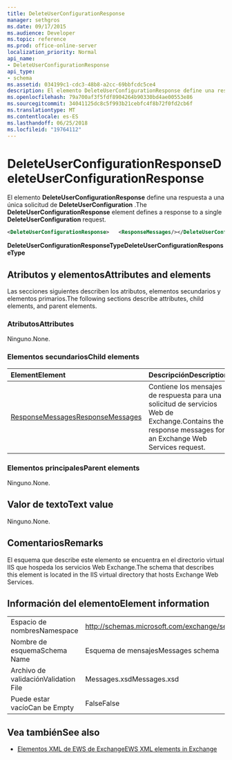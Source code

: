 ```yaml
---
title: DeleteUserConfigurationResponse
manager: sethgros
ms.date: 09/17/2015
ms.audience: Developer
ms.topic: reference
ms.prod: office-online-server
localization_priority: Normal
api_name:
- DeleteUserConfigurationResponse
api_type:
- schema
ms.assetid: 034199c1-cdc3-48b8-a2cc-69bbfcdc5ce4
description: El elemento DeleteUserConfigurationResponse define una respuesta a una única solicitud de DeleteUserConfiguration.
ms.openlocfilehash: 79a700af3f5fdf8904264b90330bd4ae00553e86
ms.sourcegitcommit: 34041125dc8c5f993b21cebfc4f8b72f0fd2cb6f
ms.translationtype: MT
ms.contentlocale: es-ES
ms.lasthandoff: 06/25/2018
ms.locfileid: "19764112"
---
```

# <a name="deleteuserconfigurationresponse"></a><span data-ttu-id="7ab36-103">DeleteUserConfigurationResponse</span><span class="sxs-lookup"><span data-stu-id="7ab36-103">DeleteUserConfigurationResponse</span></span>

<span data-ttu-id="7ab36-104">El elemento **DeleteUserConfigurationResponse** define una respuesta a una única solicitud de **DeleteUserConfiguration** .</span><span class="sxs-lookup"><span data-stu-id="7ab36-104">The **DeleteUserConfigurationResponse** element defines a response to a single **DeleteUserConfiguration** request.</span></span> 
  
```xml
<DeleteUserConfigurationResponse>   <ResponseMessages/></DeleteUserConfigurationResponse>
```

 <span data-ttu-id="7ab36-105">**DeleteUserConfigurationResponseType**</span><span class="sxs-lookup"><span data-stu-id="7ab36-105">**DeleteUserConfigurationResponseType**</span></span>
## <a name="attributes-and-elements"></a><span data-ttu-id="7ab36-106">Atributos y elementos</span><span class="sxs-lookup"><span data-stu-id="7ab36-106">Attributes and elements</span></span>

<span data-ttu-id="7ab36-107">Las secciones siguientes describen los atributos, elementos secundarios y elementos primarios.</span><span class="sxs-lookup"><span data-stu-id="7ab36-107">The following sections describe attributes, child elements, and parent elements.</span></span>
  
### <a name="attributes"></a><span data-ttu-id="7ab36-108">Atributos</span><span class="sxs-lookup"><span data-stu-id="7ab36-108">Attributes</span></span>

<span data-ttu-id="7ab36-109">Ninguno.</span><span class="sxs-lookup"><span data-stu-id="7ab36-109">None.</span></span>
  
### <a name="child-elements"></a><span data-ttu-id="7ab36-110">Elementos secundarios</span><span class="sxs-lookup"><span data-stu-id="7ab36-110">Child elements</span></span>

|<span data-ttu-id="7ab36-111">**Element**</span><span class="sxs-lookup"><span data-stu-id="7ab36-111">**Element**</span></span>|<span data-ttu-id="7ab36-112">**Descripción**</span><span class="sxs-lookup"><span data-stu-id="7ab36-112">**Description**</span></span>|
|:-----|:-----|
|[<span data-ttu-id="7ab36-113">ResponseMessages</span><span class="sxs-lookup"><span data-stu-id="7ab36-113">ResponseMessages</span></span>](responsemessages.md) <br/> |<span data-ttu-id="7ab36-114">Contiene los mensajes de respuesta para una solicitud de servicios Web de Exchange.</span><span class="sxs-lookup"><span data-stu-id="7ab36-114">Contains the response messages for an Exchange Web Services request.</span></span>  <br/> |
   
### <a name="parent-elements"></a><span data-ttu-id="7ab36-115">Elementos principales</span><span class="sxs-lookup"><span data-stu-id="7ab36-115">Parent elements</span></span>

<span data-ttu-id="7ab36-116">Ninguno.</span><span class="sxs-lookup"><span data-stu-id="7ab36-116">None.</span></span>
  
## <a name="text-value"></a><span data-ttu-id="7ab36-117">Valor de texto</span><span class="sxs-lookup"><span data-stu-id="7ab36-117">Text value</span></span>

<span data-ttu-id="7ab36-118">Ninguno.</span><span class="sxs-lookup"><span data-stu-id="7ab36-118">None.</span></span>
  
## <a name="remarks"></a><span data-ttu-id="7ab36-119">Comentarios</span><span class="sxs-lookup"><span data-stu-id="7ab36-119">Remarks</span></span>

<span data-ttu-id="7ab36-120">El esquema que describe este elemento se encuentra en el directorio virtual IIS que hospeda los servicios Web Exchange.</span><span class="sxs-lookup"><span data-stu-id="7ab36-120">The schema that describes this element is located in the IIS virtual directory that hosts Exchange Web Services.</span></span>
  
## <a name="element-information"></a><span data-ttu-id="7ab36-121">Información del elemento</span><span class="sxs-lookup"><span data-stu-id="7ab36-121">Element information</span></span>

|||
|:-----|:-----|
|<span data-ttu-id="7ab36-122">Espacio de nombres</span><span class="sxs-lookup"><span data-stu-id="7ab36-122">Namespace</span></span>  <br/> |http://schemas.microsoft.com/exchange/services/2006/messages  <br/> |
|<span data-ttu-id="7ab36-123">Nombre de esquema</span><span class="sxs-lookup"><span data-stu-id="7ab36-123">Schema Name</span></span>  <br/> |<span data-ttu-id="7ab36-124">Esquema de mensajes</span><span class="sxs-lookup"><span data-stu-id="7ab36-124">Messages schema</span></span>  <br/> |
|<span data-ttu-id="7ab36-125">Archivo de validación</span><span class="sxs-lookup"><span data-stu-id="7ab36-125">Validation File</span></span>  <br/> |<span data-ttu-id="7ab36-126">Messages.xsd</span><span class="sxs-lookup"><span data-stu-id="7ab36-126">Messages.xsd</span></span>  <br/> |
|<span data-ttu-id="7ab36-127">Puede estar vacío</span><span class="sxs-lookup"><span data-stu-id="7ab36-127">Can be Empty</span></span>  <br/> |<span data-ttu-id="7ab36-128">False</span><span class="sxs-lookup"><span data-stu-id="7ab36-128">False</span></span>  <br/> |
   
## <a name="see-also"></a><span data-ttu-id="7ab36-129">Vea también</span><span class="sxs-lookup"><span data-stu-id="7ab36-129">See also</span></span>

- [<span data-ttu-id="7ab36-130">Elementos XML de EWS de Exchange</span><span class="sxs-lookup"><span data-stu-id="7ab36-130">EWS XML elements in Exchange</span></span>](ews-xml-elements-in-exchange.md)

